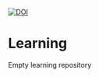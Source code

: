 [![DOI](https://zenodo.org/badge/709993001.svg)](https://zenodo.org/doi/10.5281/zenodo.10962512)
# Learning
Empty learning repository
